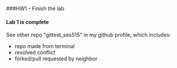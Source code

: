 
###HW1 - Finish the lab
#### Lab 1 is complete
See other repo "gittest_ses515" in my github profile, which includes:
* repo made from terminal 
* resolved conflict
* forked/pull requested by neighbor